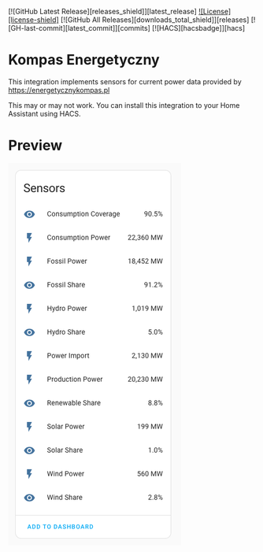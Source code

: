 [![GitHub Latest Release][releases_shield]][latest_release] [![License][license-shield]](LICENSE) [![GitHub All Releases][downloads_total_shield]][releases] [![GH-last-commit][latest_commit]][commits] [![HACS][hacsbadge]][hacs]

# Kompas Energetyczny

This integration implements sensors for current power data provided by https://energetycznykompas.pl

This may or may not work. You can install this integration to your Home Assistant using HACS.

# Preview

![Screenshot](sensors.png)
